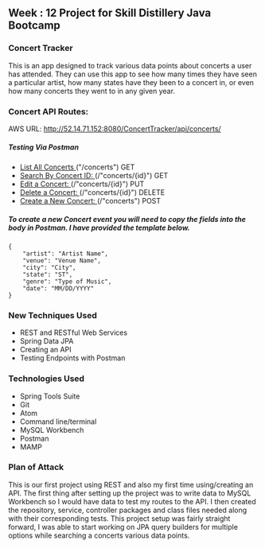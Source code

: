 ## Week : 12 Project for Skill Distillery Java Bootcamp

### Concert Tracker

This is an app designed to track various data points about concerts a user has attended. They can use this app to see how many times they have seen a particular artist, how many states have they been to a concert in, or even how many concerts they went to in any given year.

### Concert API Routes:

AWS URL: http://52.14.71.152:8080/ConcertTracker/api/concerts/

##### Testing Via Postman

* [List All Concerts ](http://52.14.71.152:8080/ConcertTracker/api/concerts/)("/concerts") GET
* [Search By Concert ID: ](http://52.14.71.152:8080/ConcertTracker/api/concerts/1)(/"concerts/{id}") GET
* [Edit a Concert: ](http://52.14.71.152:8080/ConcertTracker/api/concerts/1)(/"concerts/{id}") PUT
* [Delete a Concert: ](http://52.14.71.152:8080/ConcertTracker/api/concerts/1)(/"concerts/{id}") DELETE
* [Create a New Concert: ](http://52.14.71.152:8080/ConcertTracker/api/concerts/)(/"concerts") POST

##### To create a new Concert event you will need to copy the fields into the body in Postman. I have provided the template below.

    {
        "artist": "Artist Name",
        "venue": "Venue Name",
        "city": "City",
        "state": "ST",
        "genre": "Type of Music",
        "date": "MM/DD/YYYY"
    }



### New Techniques Used

* REST and RESTful Web Services
* Spring Data JPA
* Creating an API
* Testing Endpoints with Postman

### Technologies Used

* Spring Tools Suite
* Git
* Atom
* Command line/terminal
* MySQL Workbench
* Postman
* MAMP

### Plan of Attack

This is our first project using REST and also my first time using/creating an API. The first thing after setting up the project was to write data to MySQL Workbench so I would have data to test my routes to the API. I then created the repository, service, controller packages and class files needed along with their corresponding tests. This project setup was fairly straight forward, I was able to start working on JPA query builders for multiple options while searching a concerts various data points.
